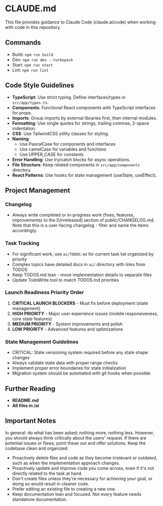 # CLAUDE.md

This file provides guidance to Claude Code (claude.ai/code) when working with code in this repository.

## Commands

- Build: `npm run build`
- Dev: `npm run dev --turbopack`
- Start: `npm run start`
- Lint: `npm run lint`

## Code Style Guidelines

- **TypeScript**: Use strict typing. Define interfaces/types in `src/app/types.ts`.
- **Components**: Functional React components with TypeScript interfaces for props.
- **Imports**: Group imports by external libraries first, then internal modules.
- **Formatting**: Use single quotes for strings, trailing commas, 2-space indentation.
- **CSS**: Use TailwindCSS utility classes for styling.
- **Naming**:
  - Use PascalCase for components and interfaces
  - Use camelCase for variables and functions
  - Use UPPER_CASE for constants
- **Error Handling**: Use try/catch blocks for async operations.
- **File Structure**: Keep related components in `src/app/components` directory.
- **React Patterns**: Use hooks for state management (useState, useEffect).

## Project Management

### Changelog

- Always write completed or in-progress work (fixes, features, improvements) to the [Unreleased] section of public/CHANGELOG.md. Note that this is a user-facing changelog - filter and name the items accordingly.

### Task Tracking

- For significant work, use `ai/TODOS.md` for current task list organized by priority
- Complex topics have detailed docs in `ai/` directory with links from TODOS
- Keep TODOS.md lean - move implementation details to separate files
- Update TodoWrite tool to match TODOS.md priorities

### Launch Readiness Priority Order

1. **CRITICAL LAUNCH BLOCKERS** - Must fix before deployment (state management)
2. **HIGH PRIORITY** - Major user experience issues (mobile responsiveness, core state features)
3. **MEDIUM PRIORITY** - System improvements and polish
4. **LOW PRIORITY** - Advanced features and optimizations

### State Management Guidelines

- CRITICAL: State versioning system required before any state shape changes
- Always validate state data with proper range checks
- Implement proper error boundaries for state initialization
- Migration system should be automated with git hooks when possible

## Further Reading

- **README.md**
- **All files in /ai**

## Important Notes

In general: do what has been asked; nothing more, nothing less.
However, you should always think critically about the users' request. If there are potential issues or flaws, point these out and offer solutions.
Keep the codebase clean and organized:

- Proactively delete files and code as they become irrelevant or outdated, such as when the implementation approach changes.
- Proactively update and improve code you come across, even if it's not directly related to the task at hand.
- Don't create files unless they're necessary for achieving your goal, or doing so would result in cleaner code.
- Prefer editing an existing file to creating a new one.
- Keep documentation lean and focused. Not every feature needs standalone documentation.
